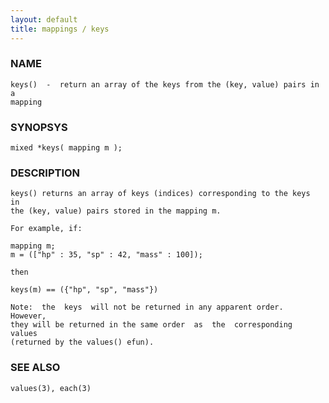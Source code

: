 ```yaml
---
layout: default
title: mappings / keys
---
```


### NAME

    keys()  -  return an array of the keys from the (key, value) pairs in a
    mapping

### SYNOPSYS

    mixed *keys( mapping m );

### DESCRIPTION

    keys() returns an array of keys (indices) corresponding to the keys  in
    the (key, value) pairs stored in the mapping m.

    For example, if:

    mapping m;
    m = (["hp" : 35, "sp" : 42, "mass" : 100]);

    then

    keys(m) == ({"hp", "sp", "mass"})

    Note:  the  keys  will not be returned in any apparent order.  However,
    they will be returned in the same order  as  the  corresponding  values
    (returned by the values() efun).

### SEE ALSO

    values(3), each(3)
